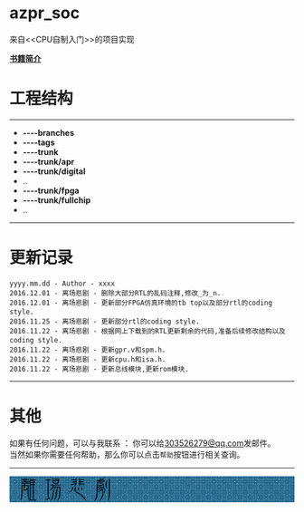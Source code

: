 # azpr_soc
 来自&lt;&lt;CPU自制入门>>的项目实现
 
 [**书籍简介**](http://product.dangdang.com/23382868.html)<br>

# 工程结构
----------------------------------------------------------------
* **----branches**
* **----tags**
* **----trunk**
* **----trunk/apr**
* **----trunk/digital**
* ..
* **----trunk/fpga**
* **----trunk/fullchip**
* ..
----------------------------------------------------------------    
# 更新记录
```
yyyy.mm.dd - Author - xxxx
2016.12.01 - 离场悲剧 - 删除大部分RTL的乱码注释,修改_为_n.
2016.12.01 - 离场悲剧 - 更新部分FPGA仿真环境的tb top以及部分rtl的coding style.
2016.11.25 - 离场悲剧 - 更新部分rtl的coding style.
2016.11.22 - 离场悲剧 - 根据网上下载到的RTL更新剩余的代码,准备后续修改结构以及coding style.
2016.11.22 - 离场悲剧 - 更新gpr.v和spm.h.
2016.11.22 - 离场悲剧 - 更新cpu.h和isa.h.
2016.11.22 - 离场悲剧 - 更新总线模块,更新rom模块.
```
----------------------------------------------------------------
# 其他 
如果有任何问题，可以与我联系 ：
你可以给<303526279@qq.com>发邮件。<br>
当然如果你需要任何帮助，那么你可以点击`帮助`按钮进行相关查询。   
***

![signed](https://raw.githubusercontent.com/C-L-G/scripts/master/resource/picture/signed.png) 
